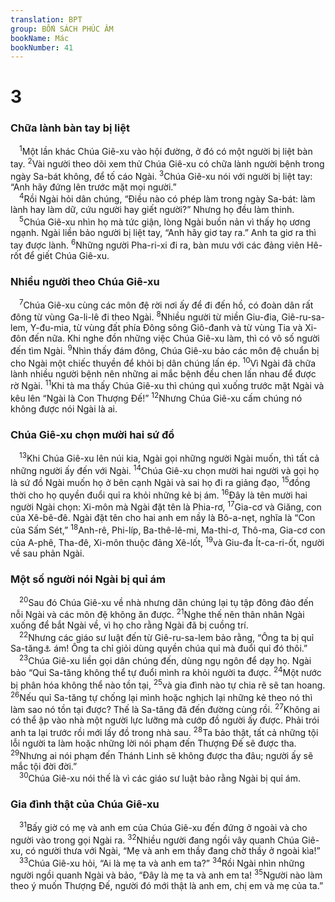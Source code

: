 ```yaml
---
translation: BPT
group: BỐN SÁCH PHÚC ÂM
bookName: Mác 
bookNumber: 41
---
```


<div class="title"><h1>3</h1><h3>Chữa lành bàn tay bị liệt</h3></div>
<span class="verse mac_3_1"> <sup>1</sup>Một lần khác Chúa Giê-xu vào hội đường, ở đó có một người bị liệt bàn tay.</span>
<span class="verse mac_3_2"><sup>2</sup>Vài người theo dõi xem thử Chúa Giê-xu có chữa lành người bệnh trong ngày Sa-bát không, để tố cáo Ngài.</span>
<span class="verse mac_3_3"><sup>3</sup>Chúa Giê-xu nói với người bị liệt tay: “Anh hãy đứng lên trước mặt mọi người.”<br/></span>
<span class="verse mac_3_4"> <sup>4</sup>Rồi Ngài hỏi dân chúng, “Điều nào có phép làm trong ngày Sa-bát: làm lành hay làm dữ, cứu người hay giết người?” Nhưng họ đều làm thinh.<br/></span>
<span class="verse mac_3_5"> <sup>5</sup>Chúa Giê-xu nhìn họ mà tức giận, lòng Ngài buồn nản vì thấy họ ương ngạnh. Ngài liền bảo người bị liệt tay, “Anh hãy giơ tay ra.” Anh ta giơ ra thì tay được lành.</span>
<span class="verse mac_3_6"><sup>6</sup>Những người Pha-ri-xi đi ra, bàn mưu với các đảng viên Hê-rốt để giết Chúa Giê-xu.<br/></span>
<div class="title"><h3>Nhiều người theo Chúa Giê-xu</h3></div>
<span class="verse mac_3_7"> <sup>7</sup>Chúa Giê-xu cùng các môn đệ rời nơi ấy để đi đến hồ, có đoàn dân rất đông từ vùng Ga-li-lê đi theo Ngài.</span>
<span class="verse mac_3_8"><sup>8</sup>Nhiều người từ miền Giu-đia, Giê-ru-sa-lem, Y-đu-mia, từ vùng đất phía Đông sông Giô-đanh và từ vùng Tia và Xi-đôn đến nữa. Khi nghe đồn những việc Chúa Giê-xu làm, thì có vô số người đến tìm Ngài.</span>
<span class="verse mac_3_9"><sup>9</sup>Nhìn thấy đám đông, Chúa Giê-xu bảo các môn đệ chuẩn bị cho Ngài một chiếc thuyền để khỏi bị dân chúng lấn ép.</span>
<span class="verse mac_3_10"><sup>10</sup>Vì Ngài đã chữa lành nhiều người bệnh nên những ai mắc bệnh đều chen lấn nhau để được rờ Ngài.</span>
<span class="verse mac_3_11"><sup>11</sup>Khi tà ma thấy Chúa Giê-xu thì chúng quì xuống trước mặt Ngài và kêu lên “Ngài là Con Thượng Đế!”</span>
<span class="verse mac_3_12"><sup>12</sup>Nhưng Chúa Giê-xu cấm chúng nó không được nói Ngài là ai.<br/></span>
<div class="title"><h3>Chúa Giê-xu chọn mười hai sứ đồ</h3></div>
<span class="verse mac_3_13"> <sup>13</sup>Khi Chúa Giê-xu lên núi kia, Ngài gọi những người Ngài muốn, thì tất cả những người ấy đến với Ngài.</span>
<span class="verse mac_3_14"><sup>14</sup>Chúa Giê-xu chọn mười hai người và gọi họ là sứ đồ Ngài muốn họ ở bên cạnh Ngài và sai họ đi ra giảng đạo,</span>
<span class="verse mac_3_15"><sup>15</sup>đồng thời cho họ quyền đuổi quỉ ra khỏi những kẻ bị ám.</span>
<span class="verse mac_3_16"><sup>16</sup>Đây là tên mười hai người Ngài chọn: Xi-môn mà Ngài đặt tên là Phia-rơ,</span>
<span class="verse mac_3_17"><sup>17</sup>Gia-cơ và Giăng, con của Xê-bê-đê. Ngài đặt tên cho hai anh em nầy là Bô-a-nẹt, nghĩa là “Con của Sấm Sét,”</span>
<span class="verse mac_3_18"><sup>18</sup>Anh-rê, Phi-líp, Ba-thê-lê-mi, Ma-thi-ơ, Thô-ma, Gia-cơ con của A-phê, Tha-đê, Xi-môn thuộc đảng Xê-lốt,</span>
<span class="verse mac_3_19"><sup>19</sup>và Giu-đa Ít-ca-ri-ốt, người về sau phản Ngài.<br/></span>
<div class="title"><h3>Một số người nói Ngài bị quỉ ám</h3></div>
<span class="verse mac_3_20"> <sup>20</sup>Sau đó Chúa Giê-xu về nhà nhưng dân chúng lại tụ tập đông đảo đến nỗi Ngài và các môn đệ không ăn được.</span>
<span class="verse mac_3_21"><sup>21</sup>Nghe thế nên thân nhân Ngài xuống để bắt Ngài về, vì họ cho rằng Ngài đã bị cuồng trí.<br/></span>
<span class="verse mac_3_22"> <sup>22</sup>Nhưng các giáo sư luật đến từ Giê-ru-sa-lem bảo rằng, “Ông ta bị quỉ Sa-tăng<a data-toggle="tooltip" data-placement="bottom" title="Tên khác là Bê-ên-xê-bun (ma quỉ).">⚓</a> ám! Ông ta chỉ giỏi dùng quyền chúa quỉ mà đuổi quỉ đó thôi.”<br/></span>
<span class="verse mac_3_23"> <sup>23</sup>Chúa Giê-xu liền gọi dân chúng đến, dùng ngụ ngôn để dạy họ. Ngài bảo “Quỉ Sa-tăng không thể tự đuổi mình ra khỏi người ta được.</span>
<span class="verse mac_3_24"><sup>24</sup>Một nước bị phân hóa không thể nào tồn tại,</span>
<span class="verse mac_3_25"><sup>25</sup>và gia đình nào tự chia rẽ sẽ tan hoang.</span>
<span class="verse mac_3_26"><sup>26</sup>Nếu quỉ Sa-tăng tự chống lại mình hoặc nghịch lại những kẻ theo nó thì làm sao nó tồn tại được? Thế là Sa-tăng đã đến đường cùng rồi.</span>
<span class="verse mac_3_27"><sup>27</sup>Không ai có thể ập vào nhà một người lực lưỡng mà cướp đồ người ấy được. Phải trói anh ta lại trước rồi mới lấy đồ trong nhà sau.</span>
<span class="verse mac_3_28"><sup>28</sup>Ta bảo thật, tất cả những tội lỗi người ta làm hoặc những lời nói phạm đến Thượng Đế sẽ được tha.</span>
<span class="verse mac_3_29"><sup>29</sup>Nhưng ai nói phạm đến Thánh Linh sẽ không được tha đâu; người ấy sẽ mắc tội đời đời.”<br/></span>
<span class="verse mac_3_30"> <sup>30</sup>Chúa Giê-xu nói thế là vì các giáo sư luật bảo rằng Ngài bị quỉ ám.<br/></span>
<div class="title"><h3>Gia đình thật của Chúa Giê-xu</h3></div>
<span class="verse mac_3_31"> <sup>31</sup>Bấy giờ có mẹ và anh em của Chúa Giê-xu đến đứng ở ngoài và cho người vào trong gọi Ngài ra.</span>
<span class="verse mac_3_32"><sup>32</sup>Nhiều người đang ngồi vây quanh Chúa Giê-xu, có người thưa với Ngài, “Mẹ và anh em thầy đang chờ thầy ở ngoài kìa!”<br/></span>
<span class="verse mac_3_33"> <sup>33</sup>Chúa Giê-xu hỏi, “Ai là mẹ ta và anh em ta?”</span>
<span class="verse mac_3_34"><sup>34</sup>Rồi Ngài nhìn những người ngồi quanh Ngài và bảo, “Đây là mẹ ta và anh em ta!</span>
<span class="verse mac_3_35"><sup>35</sup>Người nào làm theo ý muốn Thượng Đế, người đó mới thật là anh em, chị em và mẹ của ta.”<br/></span>
